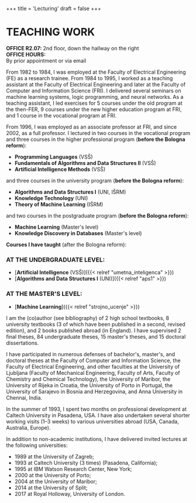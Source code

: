 +++
title = 'Lecturing'
draft = false
+++

# TEACHING WORK

**OFFICE R2.07:** 2nd floor, down the hallway on the right  
**OFFICE HOURS:**  
By prior appointment or via email

From 1982 to 1984, I was employed at the Faculty of Electrical Engineering (FE) as a research trainee. From 1984 to 1995, I worked as a teaching assistant at the Faculty of Electrical Engineering and later at the Faculty of Computer and Information Science (FRI). I delivered several seminars on machine learning systems, logic programming, and neural networks. As a teaching assistant, I led exercises for 5 courses under the old program at the then-FER, 9 courses under the new higher education program at FRI, and 1 course in the vocational program at FRI.

From 1996, I was employed as an associate professor at FRI, and since 2002, as a full professor. I lectured in two courses in the vocational program and three courses in the higher professional program (**before the Bologna reform**):

- **Programming Languages** (VSŠ)
- **Fundamentals of Algorithms and Data Structures II** (VSŠ)
- **Artificial Intelligence Methods** (VSŠ)

and three courses in the university program (**before the Bologna reform**):

- **Algorithms and Data Structures I** (UNI, IŠRM)
- **Knowledge Technology** (UNI)
- **Theory of Machine Learning** (IŠRM)

and two courses in the postgraduate program (**before the Bologna reform**):

- **Machine Learning** (Master's level)
- **Knowledge Discovery in Databases** (Master's level)

**Courses I have taught** (after the Bologna reform):

### AT THE UNDERGRADUATE LEVEL:

- [**Artificial Intelligence** (VSŠ)]({{< relref "umetna_inteligenca" >}})
- [**Algorithms and Data Structures I** (UNI)]({{< relref "aps1" >}})

### AT THE MASTER'S LEVEL:

- [**Machine Learning**]({{< relref "strojno_ucenje" >}})

I am the (co)author (see bibliography) of 2 high school textbooks, 8 university textbooks (3 of which have been published in a second, revised edition), and 2 books published abroad (in England). I have supervised 2 final theses, 84 undergraduate theses, 15 master's theses, and 15 doctoral dissertations.

I have participated in numerous defenses of bachelor's, master's, and doctoral theses at the Faculty of Computer and Information Science, the Faculty of Electrical Engineering, and other faculties at the University of Ljubljana (Faculty of Mechanical Engineering, Faculty of Arts, Faculty of Chemistry and Chemical Technology), the University of Maribor, the University of Rijeka in Croatia, the University of Porto in Portugal, the University of Sarajevo in Bosnia and Herzegovina, and Anna University in Chennai, India.

In the summer of 1993, I spent two months on professional development at Caltech University in Pasadena, USA. I have also undertaken several shorter working visits (1–3 weeks) to various universities abroad (USA, Canada, Australia, Europe).

In addition to non-academic institutions, I have delivered invited lectures at the following universities:

- 1989 at the University of Zagreb;
- 1993 at Caltech University (3 times) (Pasadena, California);
- 1995 at IBM Watson Research Center, New York;
- 2000 at the University of Porto;
- 2004 at the University of Maribor;
- 2014 at the University of Split;
- 2017 at Royal Holloway, University of London.
